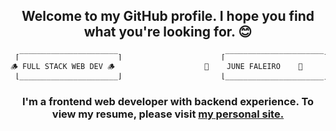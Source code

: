 ## <p align="center">Welcome to my GitHub profile. I hope you find what you're looking for. 😊</p>


```js
 ⌈‾‾‾‾‾‾‾‾‾‾‾‾‾‾‾‾‾‾‾‾‾‾⌉                      ⌈‾‾‾‾‾‾‾‾‾‾‾‾‾‾‾‾‾‾‾‾‾‾⌉                      ⌈‾‾‾‾‾‾‾‾‾‾‾‾‾‾‾‾‾‾‾‾‾‾⌉ 
🪵 FULL STACK WEB DEV 🪵                    🌵    JUNE FALEIRO    🌵                     🪵 JAVA & KOTLIN DEV  🪵
 ⌊______________________⌋                      ⌊______________________⌋                      ⌊______________________⌋
```

### <p align="center">I'm a frontend web developer with backend experience. To view my resume, please visit [my personal site.](https://www.junefaleiro.com/resume/resume)</p>


<!-- - `🔭 I’m currently working on     completing my bachelors in Computer Science`
- `🌱 I’m currently learning   a whole host of new css frameworks and libraries`
- 👯 I’m looking to collaborate on ...
- 🤔 I’m looking for help with ...
- 💬 Ask me about ...
- 📫 How to reach me: ...
- 😄 Pronouns: ...
- ⚡ Fun fact: ... -->


